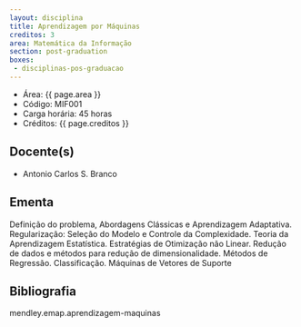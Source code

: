 ```yaml
---
layout: disciplina
title: Aprendizagem por Máquinas
creditos: 3
area: Matemática da Informação
section: post-graduation
boxes:
 - disciplinas-pos-graduacao
---
```


- Área: {{ page.area }}
- Código: MIF001
- Carga horária: 45 horas
- Créditos: {{ page.creditos }}

## Docente(s) 

- Antonio Carlos S. Branco

## Ementa

Definição do problema, Abordagens Clássicas e Aprendizagem Adaptativa.
Regularização: Seleção do Modelo e Controle da Complexidade. Teoria da
Aprendizagem Estatística. Estratégias de Otimização não Linear.
Redução de dados e métodos para redução de dimensionalidade. Métodos
de Regressão. Classificação. Máquinas de Vetores de Suporte

## Bibliografia

mendley.emap.aprendizagem-maquinas

